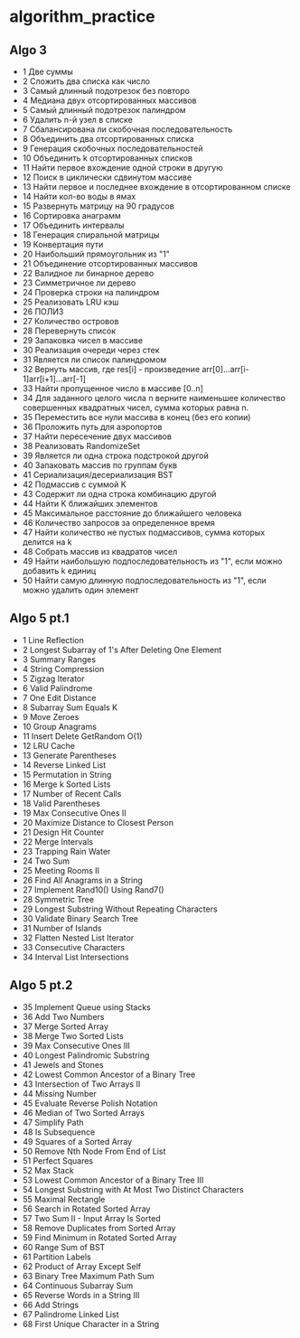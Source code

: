 # algorithm_practice
## Algo 3
- 1 Две суммы
- 2 Сложить два списка как число
- 3 Самый длинный подотрезок без повторо
- 4 Медиана двух отсортированных массивов
- 5 Самый длинный подотрезок палиндром
- 6 Удалить n-й узел в списке
- 7 Сбалансирована ли скобочная последовательность
- 8 Объединить два отсортированных списка
- 9 Генерация скобочных последовательностей
- 10 Объединить k отсортированных списков
- 11 Найти первое вхождение одной строки в другую
- 12 Поиск в циклически сдвинутом массиве
- 13 Найти первое и последнее вхождение в отсортированном списке
- 14 Найти кол-во воды в ямах
- 15 Развернуть матрицу на 90 градусов
- 16 Сортировка анаграмм
- 17 Объединить интервалы
- 18 Генерация спиральной матрицы
- 19 Конвертация пути
- 20 Наибольший прямоугольник из "1"
- 21 Объединение отсортированных массивов
- 22 Валидное ли бинарное дерево
- 23 Симметричное ли дерево
- 24 Проверка строки на палиндром
- 25 Реализовать LRU кэш
- 26 ПОЛИЗ
- 27 Количество островов
- 28 Перевернуть список
- 29 Запаковка чисел в массиве
- 30 Реализация очереди через стек
- 31 Является ли список палиндромом
- 32 Вернуть массив, где res[i] - произведение arr[0]...arr[i-1]arr[i+1]...arr[-1]
- 33 Найти пропущенное число в массиве [0..n]
- 34 Для заданного целого числа n верните наименьшее количество совершенных квадратных чисел, сумма которых равна n.
- 35 Переместить все нули массива в конец (без его копии)
- 36 Проложить путь для аэропортов
- 37 Найти пересечение двух массивов
- 38 Реализовать RandomizeSet
- 39 Является ли одна строка подстрокой другой
- 40 Запаковать массив по группам букв
- 41 Сериализация/десериализация BST
- 42 Подмассив с суммой K
- 43 Содержит ли одна строка комбинацию другой
- 44 Найти K ближайших элементов
- 45 Максимальное расстояние до ближайшего человека
- 46 Количество запросов за определенное время
- 47 Найти количество не пустых подмассивов, сумма которых делится на k
- 48 Собрать массив из квадратов чисел
- 49 Найти наибольшую подпоследовательность из "1", если можно добавить k единиц
- 50 Найти самую длинную подпоследовательность из "1", если можно удалить один элемент


## Algo 5 pt.1
- 1	Line Reflection
- 2	Longest Subarray of 1's After Deleting One Element
- 3	Summary Ranges
- 4	String Compression
- 5	Zigzag Iterator
- 6	Valid Palindrome
- 7	One Edit Distance
- 8	Subarray Sum Equals K
- 9	Move Zeroes
- 10	Group Anagrams
- 11	Insert Delete GetRandom O(1)
- 12	LRU Cache
- 13	Generate Parentheses
- 14	Reverse Linked List
- 15	Permutation in String
- 16	Merge k Sorted Lists
- 17	Number of Recent Calls
- 18	Valid Parentheses
- 19	Max Consecutive Ones II
- 20	Maximize Distance to Closest Person
- 21	Design Hit Counter
- 22	Merge Intervals
- 23	Trapping Rain Water
- 24	Two Sum
- 25	Meeting Rooms II
- 26	Find All Anagrams in a String
- 27	Implement Rand10() Using Rand7()
- 28	Symmetric Tree
- 29	Longest Substring Without Repeating Characters
- 30	Validate Binary Search Tree
- 31	Number of Islands
- 32	Flatten Nested List Iterator
- 33	Consecutive Characters
- 34	Interval List Intersections

## Algo 5 pt.2
- 35	Implement Queue using Stacks
- 36	Add Two Numbers
- 37	Merge Sorted Array
- 38	Merge Two Sorted Lists
- 39	Max Consecutive Ones III
- 40	Longest Palindromic Substring
- 41	Jewels and Stones
- 42	Lowest Common Ancestor of a Binary Tree
- 43	Intersection of Two Arrays II
- 44	Missing Number
- 45	Evaluate Reverse Polish Notation
- 46	Median of Two Sorted Arrays
- 47	Simplify Path
- 48	Is Subsequence
- 49	Squares of a Sorted Array
- 50	Remove Nth Node From End of List
- 51	Perfect Squares
- 52	Max Stack
- 53	Lowest Common Ancestor of a Binary Tree III
- 54	Longest Substring with At Most Two Distinct Characters
- 55	Maximal Rectangle
- 56	Search in Rotated Sorted Array
- 57	Two Sum II - Input Array Is Sorted
- 58	Remove Duplicates from Sorted Array
- 59	Find Minimum in Rotated Sorted Array
- 60	Range Sum of BST
- 61	Partition Labels
- 62	Product of Array Except Self
- 63	Binary Tree Maximum Path Sum
- 64	Continuous Subarray Sum
- 65	Reverse Words in a String III
- 66	Add Strings
- 67	Palindrome Linked List
- 68	First Unique Character in a String
